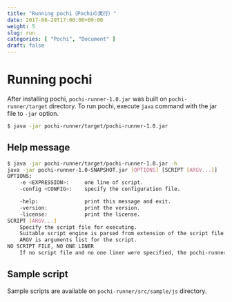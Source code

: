 ```yaml
---
title: "Running pochi（Pochiの実行）"
date: 2017-08-29T17:00:00+09:00
weight: 5
slug: run
categories: [ "Pochi", "Document" ]
draft: false
---
```


# Running pochi

After installing pochi, ```pochi-runner-1.0.jar``` was built on ```pochi-runner/target``` directory.
To run pochi, execute ```java``` command with the jar file to ```-jar``` option.

```sh
$ java -jar pochi-runner/target/pochi-runner-1.0.jar
```

## Help message

```sh
$ java -jar pochi-runner/target/pochi-runner-1.0.jar -h
java -jar pochi-runner-1.0-SNAPSHOT.jar [OPTIONS] [SCRIPT [ARGV...]]
OPTIONS:
    -e <EXPRESSION>:     one line of script.
    -config <CONFIG>:    specify the configuration file.

    -help:               print this message and exit.
    -version:            print the version.
    -license:            print the license.
SCRIPT [ARGV...]
    Specify the script file for executing.
    Suitable script engine is parsed from extension of the script file.
    ARGV is arguments list for the script.
NO SCRIPT FILE, NO ONE LINER
    If no script file and no one liner were specified, the pochi-runner runs on interactive mode.
```

## Sample script

Sample scripts are available on ```pochi-runner/src/sample/js``` directory.
